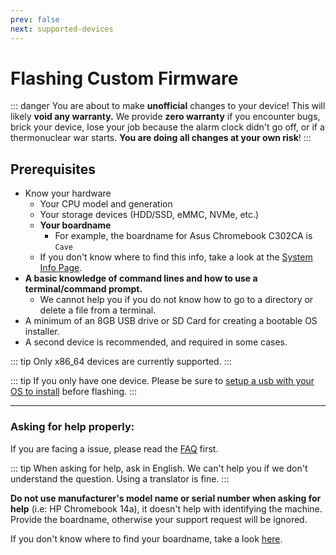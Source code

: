 ```yaml
---
prev: false
next: supported-devices
---
```

# Flashing Custom Firmware

::: danger
You are about to make **unofficial** changes to your device! This will likely **void any warranty.** We provide **zero warranty** if you encounter bugs, brick your device, lose your job because the alarm clock didn't go off, or if a thermonuclear war starts. **You are doing all changes at your own risk**!
:::

## Prerequisites
* Know your hardware 
  * Your CPU model and generation
  * Your storage devices (HDD/SSD, eMMC, NVMe, etc.)
  * **Your boardname**
    * For example, the boardname for Asus Chromebook C302CA is `Cave`
  * If you don't know where to find this info, take a look at the [System Info Page](system-info.md).
* **A basic knowledge of command lines and how to use a terminal/command prompt.**
  * We cannot help you if you do not know how to go to a directory or delete a file from a terminal.
* A minimum of an 8GB USB drive or SD Card for creating a bootable OS installer.
* A second device is recommended, and required in some cases.

::: tip
Only x86_64 devices are currently supported.
:::

::: tip
If you only have one device. Please be sure to [setup a usb with your OS to install](ventoy.md) before flashing.
:::

------

### Asking for help properly:
If you are facing a issue, please read the [FAQ](../faq.md) first.

::: tip
When asking for help, ask in English. We can't help you if we don't understand the question. Using a translator is fine.
:::

**Do not use manufacturer's model name or serial number when asking for help** (i.e: HP Chromebook 14a), it doesn't help with identifying the machine. Provide the boardname, otherwise your support request will be ignored. 

If you don't know where to find your boardname, take a look [here](system-info.md).
